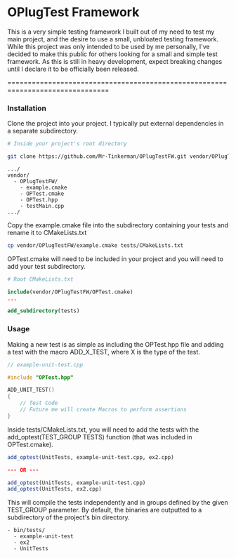 # OPlugTest Framework

This is a very simple testing framework I built out of my need to test my main
project, and the desire to use a small, unbloated testing framework.  While
this project was only intended to be used by me personally, I've decided to
make this public for others looking for a small and simple test framework. As
this is still in heavy development, expect breaking changes until I declare it
to be officially been released.

===============================================================================

### Installation

Clone the project into your project.  I typically put external dependencies in
a separate subdirectory.
```bash
# Inside your project's root directory

git clone https://github.com/Mr-Tinkerman/OPlugTestFW.git vendor/OPlugTestFW
```
```
.../
vendor/
  - OPlugTestFW/
    - example.cmake
    - OPTest.cmake
    - OPTest.hpp
    - testMain.cpp
.../
```

Copy the example.cmake file into the subdirectory containing your tests and
rename it to CMakeLists.txt
```bash
cp vendor/OPlugTestFW/example.cmake tests/CMakeLists.txt
```

OPTest.cmake will need to be included in your project and you will need to add
your test subdirectory.
```cmake
# Root CMakeLists.txt

include(vendor/OPlugTestFW/OPTest.cmake)
...

add_subdirectory(tests)
```


### Usage

Making a new test is as simple as including the OPTest.hpp file and adding a
test with the macro ADD_X_TEST, where X is the type of the test.
```cpp
// example-unit-test.cpp

#include "OPTest.hpp"

ADD_UNIT_TEST()
{
    // Test Code
    // Future me will create Macros to perform assertions
}
```

Inside tests/CMakeLists.txt, you will need to add the tests with the
add_optest(TEST_GROUP TESTS) function (that was included in OPTest.cmake).
```cmake
add_optest(UnitTests, example-unit-test.cpp, ex2.cpp)

--- OR ---

add_optest(UnitTests, example-unit-test.cpp)
add_optest(UnitTests, ex2.cpp)
```

This will compile the tests independently and in groups defined by the given
TEST_GROUP parameter.  By default, the binaries are outputted to a subdirectory
of the project's bin directory.
```
- bin/tests/
  - example-unit-test
  - ex2
  - UnitTests
```
